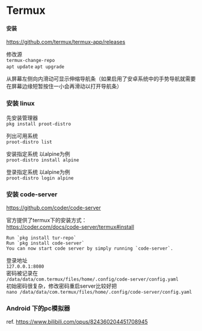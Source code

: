 # Termux

#### 安装
https://github.com/termux/termux-app/releases

修改源  
`termux-change-repo`  
`apt update`
`apt upgrade`

从屏幕左侧向内滑动可显示伸缩导航条（如果启用了安卓系统中的手势导航就需要在屏幕边缘短暂按住一小会再滑动以打开导航条）

### 安装 linux

先安装管理器  
`pkg install proot-distro`

列出可用系统  
`proot-distro list`

安装指定系统 以alpine为例  
`proot-distro install alpine`

登录指定系统 以alpine为例  
`proot-distro login alpine`

### 安装 code-server

https://github.com/coder/code-server

官方提供了termux下的安装方式：  
https://coder.com/docs/code-server/termux#install  
```
Run `pkg install tur-repo`
Run `pkg install code-server`
You can now start code server by simply running `code-server`.
```

登录地址  
`127.0.0.1:8080`  
密码被记录在  
`/data/data/com.termux/files/home/.config/code-server/config.yaml`   
初始密码很复杂，修改密码重启server比较好把  
`nano /data/data/com.termux/files/home/.config/code-server/config.yaml`  


### Android 下的pc模拟器
ref. https://www.bilibili.com/opus/824360204451708945
